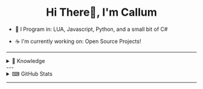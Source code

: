 <h1 align="center">Hi There👋, I'm Callum</h1>

- 🌱 I Program in: LUA, Javascript, Python, and a small bit of C#

- ☕ I'm currently working on: Open Source Projects!
    
--- 

<details>
  <summary>🧠 Knowledge</summary>
  
<p align="left">
    <h1 align="center">Coding Languages</h1>
<img src="https://github.com/devicons/devicon/blob/master/icons/python/python-original.svg" alt="python" width="40" height="40"/>
<img src="https://github.com/devicons/devicon/blob/master/icons/lua/lua-original.svg" alt="lua" width="40" height="40"/>
<img src="https://github.com/devicons/devicon/blob/master/icons/nodejs/nodejs-original.svg" alt="nodejs" width="40" height="40"/>
<img src="https://github.com/devicons/devicon/blob/master/icons/csharp/csharp-original.svg" alt="csharp" width="40" height="40"/>
    <br>
    <h1 align="center">Other</h1>
<img src="https://github.com/devicons/devicon/blob/master/icons/express/express-original.svg" alt="ejs" width="40" height="40"/>
<img src="https://github.com/devicons/devicon/blob/master/icons/mysql/mysql-original.svg" alt="ejs" width="40" height="40"/>
</p>
</details>
---
<details>
  <summary>⌨ GitHub Stats</summary>
  <img align="center" src="https://github-readme-stats.vercel.app/api/top-langs/?username=dev-callum&layout=compact" alt="beast"/>
  <img align="center" src="https://github-readme-stats.vercel.app/api?username=dev-callum&show_icons=true" alt="beast"/>

</details>

---
